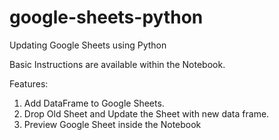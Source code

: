 # google-sheets-python
Updating Google Sheets using Python

Basic Instructions are available within the Notebook.

Features:
1. Add DataFrame to Google Sheets.
2. Drop Old Sheet and Update the Sheet with new data frame.
3. Preview Google Sheet inside the Notebook
